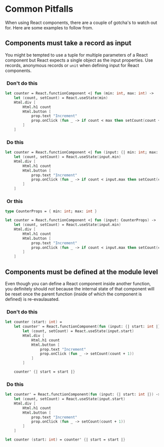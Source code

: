 # Common Pitfalls

When using React components, there are a couple of gotcha's to watch out for. Here are some examples to follow from.

## Components must take a record as input

You might be tempted to use a tuple for multiple parameters of a React component but React expects a single object as the input properties. Use records, anonymous records or `unit` when defining input for React components.

### <i class="fa fa-times" style="color:red; margin-right: 5px" ></i> Don't do this

```fsharp
let counter = React.functionComponent <| fun (min: int, max: int) ->
    let (count, setCount) = React.useState(min)
    Html.div [
        Html.h1 count
        Html.button [
            prop.text "Increment"
            prop.onClick (fun _ -> if count < max then setCount(count + 1))
        ]
    ]
```
### <i class="fa fa-check" style="color:lightgreen; margin-right: 5px" ></i> Do this
```fsharp
let counter = React.functionComponent <| fun (input: {| min: int; max: int |}) ->
    let (count, setCount) = React.useState(input.min)
    Html.div [
        Html.h1 count
        Html.button [
            prop.text "Increment"
            prop.onClick (fun _ -> if count < input.max then setCount(count + 1))
        ]
    ]
```
### <i class="fa fa-check" style="color:lightgreen; margin-right: 5px" ></i> Or this

```fsharp
type CounterProps = { min: int; max: int }

let counter = React.functionComponent <| fun (input: CounterProps) ->
    let (count, setCount) = React.useState(input.min)
    Html.div [
        Html.h1 count
        Html.button [
            prop.text "Increment"
            prop.onClick (fun _ -> if count < input.max then setCount(count + 1))
        ]
    ]
```
## Components must be defined at the module level

Even though you can define a React component inside another function, you definitely should *not* because the internal state of that component will be reset once the parent function (inside of which the component is defined) is re-evaulauated.

### <i class="fa fa-times" style="color:red; margin-right: 5px" ></i> Don't do this
```fsharp
let counter (start: int) =
    let counter' = React.functionComponent(fun (input: {| start: int |}) ->
        let (count, setCount) = React.useState(input.start)
        Html.div [
            Html.h1 count
            Html.button [
                prop.text "Increment"
                prop.onClick (fun _ -> setCount(count + 1))
            ]
        ]

    counter' {| start = start |}
```
### <i class="fa fa-check" style="color:lightgreen; margin-right: 5px" ></i> Do this
```fsharp
let counter' = React.functionComponent(fun (input: {| start: int |}) ->
    let (count, setCount) = React.useState(input.start)
    Html.div [
        Html.h1 count
        Html.button [
            prop.text "Increment"
            prop.onClick (fun _ -> setCount(count + 1))
        ]
    ]

let counter (start: int) = counter' {| start = start |}
```